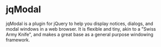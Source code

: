 jqModal
=======

jqModal is a plugin for jQuery to help you display notices, dialogs, and modal windows in a web browser. It is flexible and tiny, akin to a "Swiss Army Knife", and makes a great base as a general purpose windowing framework.